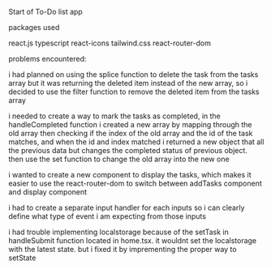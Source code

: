 Start of To-Do list app

packages used

react.js
typescript
react-icons
tailwind.css
react-router-dom

problems encountered:

i had planned on using the splice function to delete the task from the tasks array but it was returning the deleted item instead of the new array, so i decided to use the filter function to remove the deleted item from the tasks array

i needed to create a way to mark the tasks as completed, in the handleCompleted function i created a new array by mapping through the old array then checking if the index of the old array and the id of the task matches, and when the id and index matched i returned a new object that all the previous data but changes the completed status of previous object. then use the set function to change the old array into the new one

i wanted to create a new component to display the tasks, which makes it easier to use the react-router-dom to switch between addTasks component and display component

i had to create a separate input handler for each inputs so i can clearly define what type of event i am expecting from those inputs

i had trouble implementing localstorage because of the setTask in handleSubmit function located in home.tsx. it wouldnt set the localstorage with the latest state. but i fixed it by imprementing the proper way to setState

